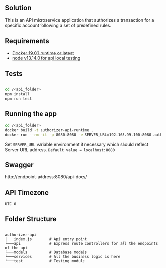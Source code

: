 
## Solution
This is an API microservice application that authorizes a transaction for a specific account following a set of predefined rules.

## Requirements
* [Docker 19.03 runtime or latest](https://docs.docker.com/install/)
* [node v13.14.0 for api local testing](https://nodejs.org/en/download/)

## Tests

```sh

cd /<api_folder>
npm install
npm run test

```

## Running the app


```sh
cd /<api_folder>
docker build -t authorizer-api-runtime .
docker run --rm -it -p 8080:8080 -e SERVER_URL=192.168.99.100:8080 authorizer-api-runtime

```

Set `SERVER_URL` variable environment if necessary which should reflect Server URL address.
`Default value = localhost:8080`

## Swagger

http://endpoint-address:8080/api-docs/

## API Timezone  

`UTC 0`

## Folder Structure 

```

authorizer-api
│   index.js        # Api entry point
└───api             # Express route controllers for all the endpoints of the api
└───models          # Database models
└───services        # All the business logic is here
└───test            # Testing module

```